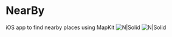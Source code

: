 # NearBy
iOS app to find nearby places using MapKit
![N|Solid](https://github.com/VishalNandoriya/NearBy/blob/master/Simulator%20Screen%20Shot%2017-Apr-2017%2C%203.33.04%20PM.png)
![N|Solid](https://github.com/VishalNandoriya/NearBy/blob/master/Simulator%20Screen%20Shot%2017-Apr-2017%2C%2010.22.41%20AM.png)

